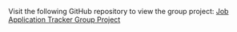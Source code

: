 Visit the following GitHub repository to view the group project:
[Job Application Tracker Group Project](https://github.com/CS546-Team23/Job-Application-Tracker)
